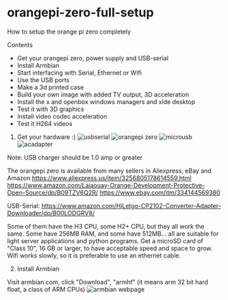 # orangepi-zero-full-setup
How to setup the orange pi zero completely

Contents
* Get your orangepi zero, power supply and USB-serial
* Install Armbian
* Start interfacing with Serial, Ethernet or Wifi
* Use the USB ports
* Make a 3d printed case
* Build your own image with added TV output, 3D acceleration
* Install the x and openbox windows managers and xlde desktop
* Test it with 3D graphics
* Install video codec acceleration
* Test it H264 videos

1. Get your hardware :)
![usbserial](https://user-images.githubusercontent.com/3515329/227690645-c09604de-25f1-4790-aaf6-da139cda9219.png)
![orangepi zero](https://user-images.githubusercontent.com/3515329/227690554-845e365b-dbbe-42bf-8b02-f3ec1da0d3d3.png)
![microusb](https://user-images.githubusercontent.com/3515329/227691726-dd3f12f7-fad9-4eb5-9e47-4e8c6020b8bc.png)
![acadapter](https://user-images.githubusercontent.com/3515329/227691083-cb2ad85b-2124-4a5e-9fd1-5fc7d331b45f.png)

Note: USB charger should be 1.0 amp or greater

The orangepi zero is available from many sellers in Aliexpress, eBay and Amazon
https://www.aliexpress.us/item/3256805178614559.html
https://www.amazon.com/Laiaouay-Orange-Development-Protective-Open-Source/dp/B09TZV6Q2R/
https://www.ebay.com/itm/334144569380

USB-Serial: https://www.amazon.com/HiLetgo-CP2102-Converter-Adapter-Downloader/dp/B00LODGRV8/

Some of them have the H3 CPU, some H2+ CPU, but they all work the same.
Some have 256MB RAM, and some have 512MB... all are suitable for light server applications and python programs.
Get a microSD card of "Class 10", 16 GB or larger, to have acceptable speed and space to grow.
Wifi works slowly, so it is preferable to use an ethernet cable.

2. Install Armbian

Visit armbian.com, click "Download", "armhf" (it means arm 32 bit hard float, a class of ARM CPUs)
![armbian webpage](https://user-images.githubusercontent.com/3515329/227692998-df69bdbc-5d09-4102-b90c-997e1e97727a.png)

